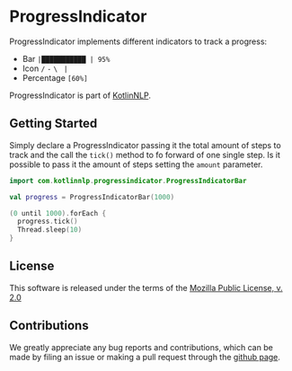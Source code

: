 # ProgressIndicator

ProgressIndicator implements different indicators to track a progress: 
* Bar ```|███████████ | 95%```
* Icon ```/``` ```-``` ```\ ``` ```|```
* Percentage ```[60%]```

ProgressIndicator is part of [KotlinNLP](http://kotlinnlp.com/ "KotlinNLP").


## Getting Started

Simply declare a ProgressIndicator passing it the total amount of steps to track and the call the `tick()` method to 
fo forward of one single step. Is it possible to pass it the amount of steps setting the `amount` parameter.
```kotlin
import com.kotlinnlp.progressindicator.ProgressIndicatorBar

val progress = ProgressIndicatorBar(1000)

(0 until 1000).forEach {
  progress.tick()
  Thread.sleep(10)
}
```


## License

This software is released under the terms of the 
[Mozilla Public License, v. 2.0](https://mozilla.org/MPL/2.0/ "Mozilla Public License, v. 2.0")


## Contributions

We greatly appreciate any bug reports and contributions, which can be made by filing an issue or making a pull 
request through the [github page](https://github.com/KotlinNLP/ProgressIndicator "ProgressIndicator on GitHub").
